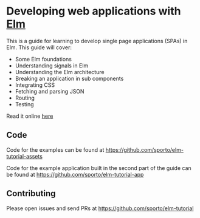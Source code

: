 # Developing web applications with [Elm](http://elm-lang.org/)

This is a guide for learning to develop single page applications (SPAs) in Elm. This guide will cover:

- Some Elm foundations
- Understanding signals in Elm
- Understanding the Elm architecture
- Breaking an application in sub components
- Integrating CSS
- Fetching and parsing JSON
- Routing
- Testing

Read it online [here](http://www.elm-tutorial.org/)

## Code
 
 Code for the examples can be found at https://github.com/sporto/elm-tutorial-assets
 
 Code for the example application built in the second part of the guide can be found at https://github.com/sporto/elm-tutorial-app

## Contributing

Please open issues and send PRs at https://github.com/sporto/elm-tutorial

